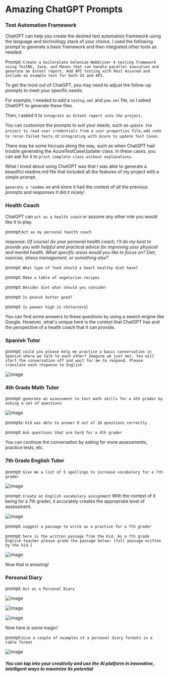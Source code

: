 # Amazing ChatGPT Prompts 
### Test Automation Framework

ChatGPT can help you create the desired test automation framework using the language and technology stack of your choice. I used the following prompt to generate a basic framework and then integrated other tools as needed:

Prompt: `Create a boilerplate Selenium WebDriver 4 testing framework using TestNG, Java, and Maven that can handle parallel execution and generate an Extent report. Add API testing with Rest Assured and include an example test for both UI and API.`

To get the most out of ChatGPT, you may need to adjust the follow-up prompts to meet your specific needs. 

For example, I needed to add a `testng.xml` and `pom.xml` file, so I asked ChatGPT to generate these files. 

Then, I asked it to `integrate an Extent report into the project.`

You can customize the prompts to suit your needs, such as `update the project to read user credentials from a user.properties file`, `add code to rerun failed tests`, or `integrating with Azure to update Test Cases`. 

There may be some hiccups along the way, such as when ChatGPT had trouble generating the AzureTestCaseUpdater class. In these cases, you can ask for it to `print complete class without explanations`.

What I loved about using ChatGPT was that I was able to generate a beautiful readme.md file that included all the features of my project with a simple prompt.

`generate a readme.md` and since it had the context of all the previous prompts and responses it did it nicely!

### Health Coach

ChatGPT can `act as a health coach` or assume any other role you would like it to play.

prompt:`Act as my personal health coach`

response: _Of course! As your personal health coach, I'll do my best to provide you with helpful and practical advice for improving your physical and mental health. What specific areas would you like to focus on? Diet, exercise, stress management, or something else?_

prompt: `What type of food should a heart healthy diet have? `

prompt: `Make a table of vegetarian recipes`

prompt: `Besides diet what should you consider`

prompt: `Is peanut butter good? `

prompt: `Is paneer high in cholesterol`

You can find some answers to these questions by using a search engine like Google. However, what's unique here is the context that ChatGPT has and the perspective of a health coach that it can provide.

### Spanish Tutor

prompt: `could you please help me practice a basic conversation in Spanish where we talk to each other? Imagine we just met. You will start the conversation off and wait for me to respond. Please translate each response to English`

![image](https://user-images.githubusercontent.com/8144683/218274659-e2d1a28b-4ad2-41ca-a3f4-868f17b2b6c4.png)

### 4th Grade Math Tutor

prompt: `generate an assessment to test math skills for a 4th grader by asking a set of questions`

![image](https://user-images.githubusercontent.com/8144683/218272263-21ee56b3-39d4-4734-b5a5-5fd7748520e7.png)

prompts: `kid was able to answer 9 out of 10 questions correctly`

prompt: `Ask questions that are hard for a 4th grader`

You can continue the conversation by asking for more assessments, practice tests, etc.

### 7th Grade English Tutor

prompt: `Give me a list of 5 spellings to increase vocabulary for a 7th grader`

![image](https://user-images.githubusercontent.com/8144683/218272530-83aee003-49cd-406b-94d8-5b4a703c29bc.png)

prompt: `Create an English vocabulary assignment` With the context of it being for a 7th grader, it accurately creates the appropriate level of assessment.

![image](https://user-images.githubusercontent.com/8144683/218272745-7453015c-696b-4a0b-a173-7e962a4ca6e7.png)

prompt: `suggest a passage to write as a practice for a 7th grader`

prompt: `here is the written passage from the Kid. As a 7th grade English teacher please grade the passage below: [full passage written by the kid.]`

![image](https://user-images.githubusercontent.com/8144683/218272930-55626b78-6f18-4b89-91a7-7c3599f7bf40.png)

Now that is amazing!

### Personal Diary

prompt: `Act as a Personal Diary`

![image](https://user-images.githubusercontent.com/8144683/218273047-e93b4afd-c356-42b9-99ae-80a2ac409b1b.png)

![image](https://user-images.githubusercontent.com/8144683/218273110-2e9caf5d-e5e7-40f1-94e7-ca67236955ca.png)

![image](https://user-images.githubusercontent.com/8144683/218273203-8b67abe2-b973-4060-973e-07fc91af32dd.png)

Now here is some magic!

prompt:`Give a couple of examples of a personal diary formats in a table format`

![image](https://user-images.githubusercontent.com/8144683/218273294-a43a1709-ed61-4b41-a808-44917f363e6e.png)

#### _You can tap into your creativity and use the AI platform in innovative, intelligent ways to maximize its potential_





